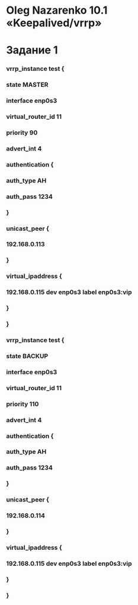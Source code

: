 # Oleg Nazarenko 10.1 «Keepalived/vrrp»

# Задание 1
                                                                            
### vrrp_instance test {
### state MASTER
### interface enp0s3
### virtual_router_id 11
### priority 90
### advert_int 4
### authentication {
### auth_type AH
### auth_pass 1234
### }
### unicast_peer {
### 192.168.0.113
### }
### virtual_ipaddress {
### 192.168.0.115  dev enp0s3 label enp0s3:vip
### }
### }


### vrrp_instance test {
### state BACKUP
### interface enp0s3
### virtual_router_id 11
### priority 110
### advert_int 4
### authentication {
### auth_type AH
### auth_pass 1234
### }
### unicast_peer {
### 192.168.0.114
### }
### virtual_ipaddress {
### 192.168.0.115  dev enp0s3 label enp0s3:vip
### }
### }



